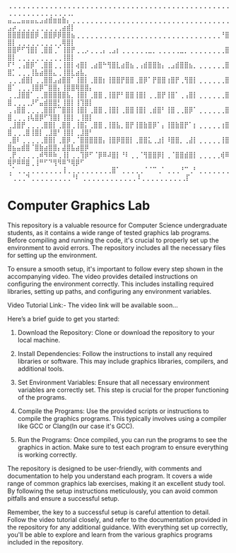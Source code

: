 ⢀⢀⢀⢀⢀⢀⢀⢀⢀⢀⢀⢀⢀⢀⢀⢀⢀⢀⢀⢀⢀⢀⢀⢀⢀⢀⢀⢀⢀⢀⢀⢀⢀⢀⢀⢀⢀⢀⢀⢀⢀⢀⢀⢀⢀⢀⢀⢀⢀⢀⢀⢀⢀⢀⢀⢀⢀⢀⢀⢀⢀⢀⢀⡀
⣤⣀⣀⣤⣤⣤⣄⣠⣴⣾⣶⣶⣷⡄⢀⢀⢀⢀⢀⢀⢀⢀⢀⢀⢀⢀⢀⢀⢀⢀⢀⢀⢀⢀⢀⢀⢀⢀⢀⢀⢀⢀⢀⢀⢀⢀⢀⢀⢀⣠⡴⢀⢀⢀⢀⢀⢀⢀⢀⢀⢀⣴⣾⡇
⣿⣿⣿⣿⣿⣿⡿⢀⣿⣿⡿⡿⣿⣿⣦⢀⢀⢀⢀⢀⢀⢀⢀⢀⢀⢀⢀⢀⢀⢀⢀⢀⢀⢀⢀⢀⢀⢀⢀⢀⢀⢀⢀⢀⢀⢀⢀⠘⣿⣿⡇⢀⢀⢀⢀⢀⢀⢀⢀⢀⢀⢿⣿⡇
⣿⣿⠟⠋⢹⣿⡇⢀⣿⣿⢀⠁⢸⣿⡟⢀⢀⡠⢀⢀⢀⡄⢀⣠⡆⢀⢀⢀⢀⢀⢀⣀⡀⢀⢀⢀⢀⢀⣀⡀⢀⢀⢀⢀⢀⢀⢀⢀⣿⣿⡇⢀⢀⢀⢀⢀⢀⢀⢀⢀⢀⢸⣿⡇
⠏⠃⢀⢠⣿⡿⠁⢀⣿⣿⢀⢀⢸⣿⡇⢴⣿⡇⢀⣴⣿⠓⢻⣿⣇⣴⣿⣦⢀⢠⣾⣿⣿⣷⡄⢀⣠⣾⣿⣿⣦⡀⢀⢀⢀⢀⢀⢀⣿⣿⡁⢀⢀⢀⢸⣧⣴⣿⣿⣄⢀⢸⣿⣇⣴⣧⡀
⢀⢀⢀⣾⣿⡇⢀⢀⣿⣿⣠⣴⣿⣿⠁⢸⣿⡇⢀⣿⣿⡆⢸⣿⣿⡟⣿⣿⢀⣿⡿⠁⡟⣿⣿⢰⣿⡟⢀⢻⣿⡇⢀⢀⢀⢀⢀⢀⣿⣿⠁⢀⢀⢀⢸⣿⡿⠉⣿⣿⡄⢸⣿⣿⢿⣿⣿⡄
⢀⢀⣸⣿⣿⠁⢀⢀⣿⣿⣿⣿⣿⣧⡀⢸⣿⡇⢀⣿⣿⢀⢸⣿⡟⠃⣿⣿⢸⣿⡇⢀⢀⣿⡟⢸⣿⠁⢀⢠⣿⡇⢀⢀⢀⢀⢀⢀⣿⣿⢀⢀⢀⢀⡸⠋⣤⣾⣿⣿⡃⢸⣿⡇⢸⢹⣿⡇
⢀⢠⣿⣿⢀⢀⢀⢀⣿⣿⡏⠉⣿⣿⡇⢸⣿⡇⢀⣿⣿⢀⢸⣿⡇⢀⣿⣿⢸⣿⡇⢀⣾⣿⠃⢸⣿⢀⢀⣿⡿⠁⢀⢀⢀⢀⢀⢀⣿⣿⢀⢀⢀⢰⢧⣿⡿⠋⢹⣿⡇⢸⣿⡇⢀⢸⣿⡇
⢀⣸⣿⡟⢀⢀⢀⢀⣿⣿⡇⢀⣿⣿⢀⢸⣿⡅⢀⣿⣿⢀⢸⣿⣧⡀⣿⡟⢸⣿⣷⣿⡿⠁⡄⢸⣿⣷⣿⡟⠁⡆⢀⢀⢀⢀⢀⢰⣿⣿⢀⢀⢀⣿⢸⣿⡇⢀⣸⣿⠃⢸⣿⡇⢀⣸⣿⠃
⢀⣿⠇⢀⢀⢀⢀⢀⣿⣿⡇⢀⣿⡿⢀⠈⣿⣿⣿⣿⣿⡄⢸⣿⡿⣿⣿⡇⢀⣿⣿⣅⢀⣰⡇⠸⣿⣿⡀⢀⣼⡇⢀⢀⢀⢀⢀⢸⣿⣿⣦⣤⣾⣿⠈⣿⣷⣴⣿⣿⡄⣼⣿⣧⣴⣿⡿
⢀⡟⢀⢀⢀⢀⢀⠾⠻⠿⠷⢀⢸⡇⢀⢀⢹⡿⠋⠈⡿⠿⠼⣿⡇⠘⠇⢀⢀⠈⢻⣿⣿⡿⡇⢀⠈⣿⣿⣾⣿⡇⢀⢀⢀⢀⢀⢾⠿⢿⠟⠿⠿⣿⢀⢸⠛⠋⠙⢻⠻⠿⠙⢿⡿⠋
⢀⠁⢀⢀⢀⢀⢀⢀⢀⢀⢀⢀⢸⢀⢀⢀⢀⢀⢀⢀⢀⢀⢀⣿⠁⢀⢀⢀⢀⢀⠈⠈⠉⢀⠁⢀⢀⢀⠘⠉⢀⠃⢀⢀⢀⢀⢀⢀⢀⠈⢀⢀⢀⠙⢀⢀⢀⢀⢀⢀⢀⢀⢀⠘⠇
⢀⢀⢀⢀⢀⢀⢀⢀⢀⢀⢀⢀⠸⢀⢀⢀⢀⢀⢀⢀⢀⢀⢀⡏
# Computer Graphics Lab
This repository is a valuable resource for Computer Science undergraduate students, as it contains a wide range of tested graphics lab programs. Before compiling and running the code, it's crucial to properly set up the environment to avoid errors. The repository includes all the necessary files for setting up the environment.

To ensure a smooth setup, it's important to follow every step shown in the accompanying video. The video provides detailed instructions on configuring the environment correctly. This includes installing required libraries, setting up paths, and configuring any environment variables.

Video Tutorial Link:- The video link will be available soon...

Here’s a brief guide to get you started:

1. Download the Repository: Clone or download the repository to your local machine.

2. Install Dependencies: Follow the instructions to install any required libraries or software. This may include graphics libraries, compilers, and additional tools.

3. Set Environment Variables: Ensure that all necessary environment variables are correctly set. This step is crucial for the proper functioning of the programs.

4. Compile the Programs: Use the provided scripts or instructions to compile the graphics programs. This typically involves using a compiler like GCC or Clang(In our case it's GCC).

5. Run the Programs: Once compiled, you can run the programs to see the graphics in action. Make sure to test each program to ensure everything is working correctly.

The repository is designed to be user-friendly, with comments and documentation to help you understand each program. It covers a wide range of common graphics lab exercises, making it an excellent study tool. By following the setup instructions meticulously, you can avoid common pitfalls and ensure a successful setup.

Remember, the key to a successful setup is careful attention to detail. Follow the video tutorial closely, and refer to the documentation provided in the repository for any additional guidance. With everything set up correctly, you'll be able to explore and learn from the various graphics programs included in the repository.
